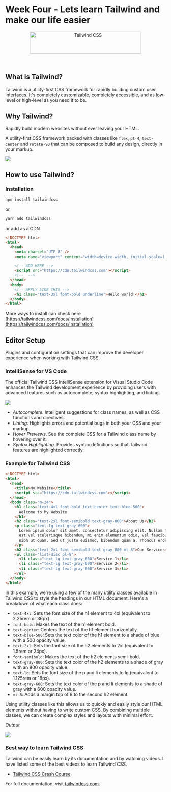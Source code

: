 # Week Four - Lets learn Tailwind and make our life easier

<p align="center">
  <a href="https://tailwindcss.com" target="_blank">
    <picture>
      <source media="(prefers-color-scheme: dark)" srcset="https://raw.githubusercontent.com/tailwindlabs/tailwindcss/HEAD/.github/logo-dark.svg">
      <source media="(prefers-color-scheme: light)" srcset="https://raw.githubusercontent.com/tailwindlabs/tailwindcss/HEAD/.github/logo-light.svg">
      <img alt="Tailwind CSS" src="https://raw.githubusercontent.com/tailwindlabs/tailwindcss/HEAD/.github/logo-light.svg" width="350" height="70" style="max-width: 100%;">
    </picture>
  </a>
</p>

<br/>

## What is Tailwind?

Tailwind is a utility-first CSS framework for rapidly building custom user interfaces. It's completely customizable, completely accessible, and as low-level or high-level as you need it to be.

## Why Tailwind?

Rapidly build modern websites without ever leaving your HTML.

A utility-first CSS framework packed with classes like `flex`, `pt-4`, `text-center` and `rotate-90` that can be composed to build any design, directly in your markup.

<img src="https://cdn.hashnode.com/res/hashnode/image/upload/v1623301804718/iorBir8lN.gif?auto=format,compress&gif-q=60&format=webm"/>

## How to use Tailwind?

### Installation

```bash
npm install tailwindcss
```

or

```bash
yarn add tailwindcss
```

or add as a CDN

```html
<!DOCTYPE html>
<html>
  <head>
    <meta charset="UTF-8" />
    <meta name="viewport" content="width=device-width, initial-scale=1.0" />

    <!-- ADD HERE -->
    <script src="https://cdn.tailwindcss.com"></script>
    <!--  -->
  </head>
  <body>
    <!-- APPLY LIKE THIS -->
    <h1 class="text-3xl font-bold underline">Hello world!</h1>
  </body>
</html>
```

More ways to install can check here [https://tailwindcss.com/docs/installation](https://tailwindcss.com/docs/installation)

## Editor Setup

Plugins and configuration settings that can improve the developer experience when working with Tailwind CSS.

### IntelliSense for VS Code

The official Tailwind CSS IntelliSense extension for Visual Studio Code enhances the Tailwind development experience by providing users with advanced features such as autocomplete, syntax highlighting, and linting.

<img src="https://tailwindcss.com/_next/static/media/intellisense.c22de782.png"/>
<br/>

- _Autocomplete_. Intelligent suggestions for class names, as well as CSS functions and directives.
- _Linting_. Highlights errors and potential bugs in both your CSS and your markup.
- _Hover Previews_. See the complete CSS for a Tailwind class name by hovering over it.
- _Syntax Highlighting._ Provides syntax definitions so that Tailwind features are highlighted correctly.

### Example for Tailwind CSS

```html
<!DOCTYPE html>
<html>
  <head>
    <title>My Website</title>
    <script src="https://cdn.tailwindcss.com"></script>
  </head>
  <body class="m-24">
    <h1 class="text-4xl font-bold text-center text-blue-500">
      Welcome to My Website
    </h1>
    <h2 class="text-2xl font-semibold text-gray-800">About Us</h2>
    <p class="text-lg text-gray-600">
      Lorem ipsum dolor sit amet, consectetur adipiscing elit. Nullam faucibus,
      est vel scelerisque bibendum, mi enim elementum odio, vel faucibus nibh
      nibh ut quam. Sed ut justo euismod, bibendum quam a, rhoncus eros.
    </p>
    <h2 class="text-2xl font-semibold text-gray-800 mt-8">Our Services</h2>
    <ul class="list-disc pl-8">
      <li class="text-lg text-gray-600">Service 1</li>
      <li class="text-lg text-gray-600">Service 2</li>
      <li class="text-lg text-gray-600">Service 3</li>
    </ul>
  </body>
</html>
```

In this example, we're using a few of the many utility classes available in Tailwind CSS to style the headings in our HTML document. Here's a breakdown of what each class does:

- `text-4xl`: Sets the font size of the h1 element to 4xl (equivalent to 2.25rem or 36px).
- `font-bold`: Makes the text of the h1 element bold.
- `text-center`: Centers the text of the h1 element horizontally.
- `text-blue-500`: Sets the text color of the h1 element to a shade of blue with a 500 opacity value.
- `text-2xl`: Sets the font size of the h2 elements to 2xl (equivalent to 1.5rem or 24px).
- `font-semibold`: Makes the text of the h2 elements semi-bold.
- `text-gray-800`: Sets the text color of the h2 elements to a shade of gray with an 800 opacity value.
- `text-lg`: Sets the font size of the p and li elements to lg (equivalent to 1.125rem or 18px).
- `text-gray-600`: Sets the text color of the p and li elements to a shade of gray with a 600 opacity value.
- `mt-8`: Adds a margin top of 8 to the second h2 element.

Using utility classes like this allows us to quickly and easily style our HTML elements without having to write custom CSS. By combining multiple classes, we can create complex styles and layouts with minimal effort.

_Output_

<img src="./output.png"/>

### Best way to learn Tailwind CSS

Tailwind can be easily learn by its documentation and by watching videos. I have listed some of the best videos to learn Tailwind CSS.

- [Tailwind CSS Crash Course](https://www.youtube.com/watch?v=UBOj6rqRUME)

For full documentation, visit [tailwindcss.com](https://tailwindcss.com/).
